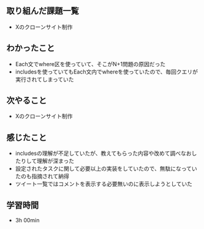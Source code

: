## 取り組んだ課題一覧
- Xのクローンサイト制作
## わかったこと
- Each文でwhere区を使っていて、そこがN+1問題の原因だった
- includesを使っていてもEach文内でwhereを使っていたので、毎回クエリが実行されてしまっていた
## 次やること
- Xのクローンサイト制作
## 感じたこと
- includesの理解が不足していたが、教えてもらった内容や改めて調べなおしたりして理解が深まった
- 設定されたタスクに関して必要以上の実装をしていたので、無駄になっていたのも指摘されて納得
- ツイート一覧ではコメントを表示する必要無いのに表示しようとしていた
## 学習時間
- 3h 00min
